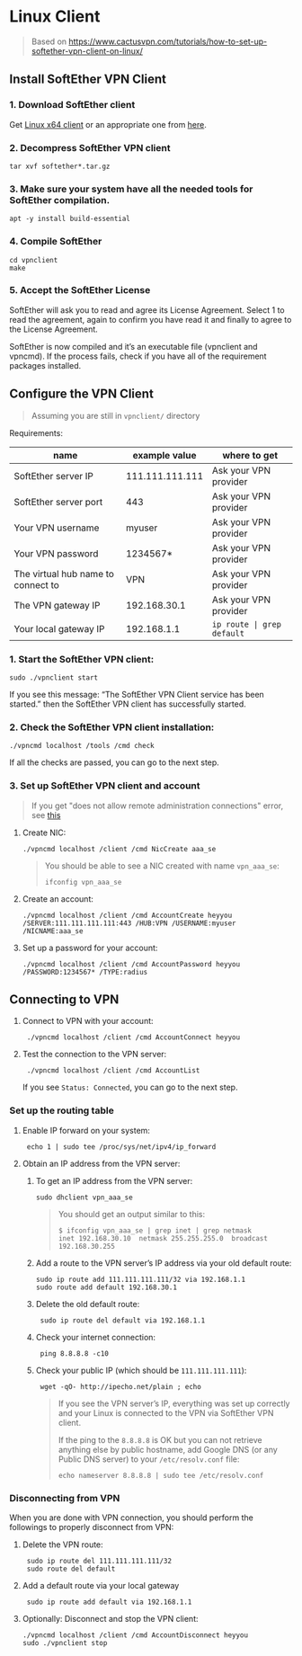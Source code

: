 # Linux Client

> Based on https://www.cactusvpn.com/tutorials/how-to-set-up-softether-vpn-client-on-linux/

## Install SoftEther VPN Client

### 1. Download SoftEther client

Get [Linux x64 client](http://www.softether-download.com/files/softether/v4.28-9669-beta-2018.09.11-tree/Linux/SoftEther_VPN_Client/64bit_-_Intel_x64_or_AMD64/) or an appropriate one from [here](http://www.softether-download.com/files/softether/).

### 2. Decompress SoftEther VPN client

```
tar xvf softether*.tar.gz
```

### 3. Make sure your system have all the needed tools for SoftEther compilation.

```
apt -y install build-essential
```

### 4. Compile SoftEther

```
cd vpnclient
make
```

### 5. Accept the SoftEther License

SoftEther will ask you to read and agree its License Agreement. Select 1 to read the agreement, again to confirm you have read it and finally to agree to the License Agreement.

SoftEther is now compiled and it’s an executable file (vpnclient and vpncmd). If the process fails, check if you have all of the requirement packages installed.



## Configure the VPN Client 

> Assuming you are still in `vpnclient/` directory

Requirements:

| name                                  | example value     |  where to get | 
| ----                                  | ----              | ---           | 
| SoftEther server IP                   | 111.111.111.111   | Ask your VPN provider |
| SoftEther server port                 | 443               | Ask your VPN provider | 
| Your VPN username                     | myuser            | Ask your VPN provider |
| Your VPN password                     | 1234567*          | Ask your VPN provider | 
| The virtual hub name to connect to    | VPN               | Ask your VPN provider |
| The VPN gateway IP                    | 192.168.30.1      | Ask your VPN provider |
| Your local gateway IP                 | 192.168.1.1       | `ip route \| grep default` |     


### 1. Start the SoftEther VPN client:

```
sudo ./vpnclient start
```

If you see this message: “The SoftEther VPN Client service has been started.” then the SoftEther VPN client has successfully started.


### 2. Check the SoftEther VPN client installation:

```
./vpncmd localhost /tools /cmd check
```

If all the checks are passed, you can go to the next step.


### 3. Set up SoftEther VPN client and account

> If you get "does not allow remote administration connections" error, see [this](https://github.com/SoftEtherVPN/SoftEtherVPN/issues/209#issuecomment-426397152)

1. Create NIC:

       ./vpncmd localhost /client /cmd NicCreate aaa_se
       
     > You should be able to see a NIC created with name `vpn_aaa_se`: 
     > ```
     > ifconfig vpn_aaa_se
     > ```

2. Create an account:

       ./vpncmd localhost /client /cmd AccountCreate heyyou /SERVER:111.111.111.111:443 /HUB:VPN /USERNAME:myuser /NICNAME:aaa_se
    
3. Set up a password for your account:

       ./vpncmd localhost /client /cmd AccountPassword heyyou /PASSWORD:1234567* /TYPE:radius
           
## Connecting to VPN

1. Connect to VPN with your account:

        ./vpncmd localhost /client /cmd AccountConnect heyyou

2. Test the connection to the VPN server:

        ./vpncmd localhost /client /cmd AccountList

   If you see `Status: Connected`, you can go to the next step.


### Set up the routing table 

1. Enable IP forward on your system:

        echo 1 | sudo tee /proc/sys/net/ipv4/ip_forward   
   
4. Obtain an IP address from the VPN server:

    1. To get an IP address from the VPN server:

        ```
        sudo dhclient vpn_aaa_se
        ```

        > You should get an output similar to this:
        > ```
        > $ ifconfig vpn_aaa_se | grep inet | grep netmask
        > inet 192.168.30.10  netmask 255.255.255.0  broadcast 192.168.30.255
        > ```

      
    2. Add a route to the VPN server’s IP address via your old default route:

        ```
        sudo ip route add 111.111.111.111/32 via 192.168.1.1
        sudo route add default 192.168.30.1
        ```

    3. Delete the old default route:

            sudo ip route del default via 192.168.1.1

    4. Check your internet connection:

            ping 8.8.8.8 -c10

    5. Check your public IP (which should be `111.111.111.111`): 

            wget -qO- http://ipecho.net/plain ; echo


        > If you see the VPN server’s IP, everything was set up correctly and your 
        > Linux is connected to the VPN via SoftEther VPN client.
        > 
        > If the ping to the `8.8.8.8` is OK but you can not retrieve anything else by
        > public hostname, add Google DNS (or any Public DNS server) to your `/etc/resolv.conf` file:
        > 
        > ```
        > echo nameserver 8.8.8.8 | sudo tee /etc/resolv.conf
        > ```
      
### Disconnecting from VPN

When you are done with VPN connection, you should perform the followings to properly disconnect from VPN:

1. Delete the VPN route:

        sudo ip route del 111.111.111.111/32
        sudo route del default
  
2. Add a default route via your local gateway

        sudo ip route add default via 192.168.1.1
  
3. Optionally: Disconnect and stop the VPN client:

       ./vpncmd localhost /client /cmd AccountDisconnect heyyou
       sudo ./vpnclient stop








